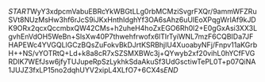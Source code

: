 $START$WyY3xdpcmVabuEBRcYkWBGtLLg0rbMCMziSvgrFXQr/9ammWFZRuSVt8NUzMsHw3hf6rJcS9iJKxHnthIdghYf3OA6sAhz6uUIEoXPqgWrIAf9kJDK9ORx2qcxQccmbxQW42CMs+h2uheH4hoZxEGO6Rh0l2+E0gGxAsi3XX3LgvhEnVdOH5WeBn+SlsXw40P7thwehfrwofx6lTlrTyiWNL7mzF6CQBIDa7JFHAPEWc4YVGQLlGCzBQsZuFokvBkDJrtKSRBhjlU4XuoabyNFj/Fnpv11aKGrbH++NS/vYOTRtQ+Ld+k8a8cR7xSZSMXBWc3j+QYwyb2xf20vihL0hYCfFVGRDlK7WEfJsw6jfyTUJupeRpSzLykhkSdaAkuSf3UdGsctiwTePL0T+p07QiNA1JUJZ3fxLP15no2dqhUYV2xipL4XLfO7+6CX4s$END$